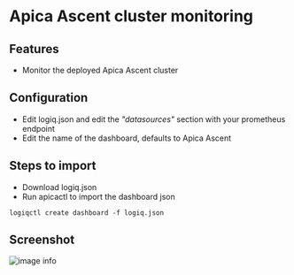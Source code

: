 # Apica Ascent cluster monitoring

## Features
* Monitor the deployed Apica Ascent cluster

## Configuration

* Edit logiq.json and edit the *"datasources"* section with your prometheus endpoint
* Edit the name of the dashboard, defaults to Apica Ascent

## Steps to import

* Download logiq.json
* Run apicactl to import the dashboard json

```
logiqctl create dashboard -f logiq.json
```

## Screenshot
![image info](./logiq.png)
